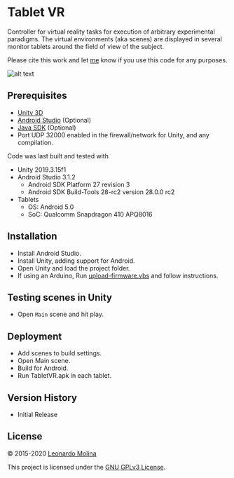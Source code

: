 # Tablet VR
Controller for virtual reality tasks for execution of arbitrary experimental paradigms. The virtual environments (aka scenes) are displayed in several monitor tablets around the field of view of the subject.

Please cite this work and let [me](mailto:leonardomt@gmail.com) know if you use this code for any purposes.

![alt text](http://www.interphaser.com/images/content/smoothwalk-hardware-setup-labeled.png "SmoothWalk")

## Prerequisites
* [Unity 3D][Unity 3D]
* [Android Studio][Android Studio] (Optional)
* [Java SDK][Java SDK] (Optional)
* Port UDP 32000 enabled in the firewall/network for Unity, and any compilation.

Code was last built and tested with
* Unity 2019.3.15f1
* Android Studio 3.1.2
	* Android SDK Platform 27 revision 3
	* Android SDK Build-Tools 28-rc2 version 28.0.0 rc2
* Tablets
	* OS: Android 5.0
	* SoC: Qualcomm Snapdragon 410 APQ8016

## Installation
* Install Android Studio.
* Install Unity, adding support for Android.
* Open Unity and load the project folder.
* If using an Arduino, Run [upload-firmware.vbs][upload-firmware.vbs] and follow instructions.
	
## Testing scenes in Unity
* Open `Main` scene and hit play.

## Deployment
* Add scenes to build settings.
* Open Main scene.
* Build for Android.
* Run TabletVR.apk in each tablet.

## Version History
* Initial Release

## License
© 2015-2020 [Leonardo Molina][Leonardo Molina]

This project is licensed under the [GNU GPLv3 License][LICENSE.md].

[Java SDK]: http://www.oracle.com/technetwork/java/javase/downloads/index.html
[Unity 3D]: https://unity3d.com/unity
[Android Studio]: https://developer.android.com/studio
[Leonardo Molina]: https://github.com/leomol

[LICENSE.md]: LICENSE.md
[upload-firmware.vbs]: Arduino/upload-firmware.vbs